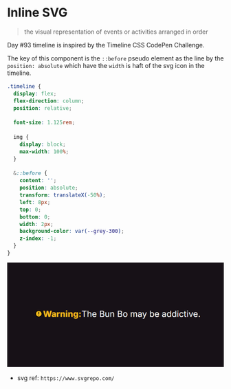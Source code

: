 # Inline SVG

> the visual representation of events or activities arranged in order

Day #93 timeline is inspired by the Timeline CSS CodePen Challenge.

The key of this component is the `::before` pseudo element as the line by the `position: absolute` which have the `width` is haft of the svg icon in the timeline.

```css
.timeline {
  display: flex;
  flex-direction: column;
  position: relative;

  font-size: 1.125rem;

  img {
    display: block;
    max-width: 100%;
  }

  &::before {
    content: '';
    position: absolute;
    transform: translateX(-50%);
    left: 8px;
    top: 0;
    bottom: 0;
    width: 2px;
    background-color: var(--grey-300);
    z-index: -1;
  }
}
```

![screenshot](screenshot.png)

- svg ref: `https://www.svgrepo.com/`
